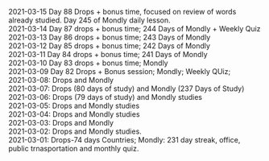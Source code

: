 2021-03-15 Day 88 Drops + bonus time, focused on review of words already studied. Day 245 of Mondly daily lesson. <br>
2021-03-14 Day 87 drops + bonus time; 244 Days of Mondly + Weekly Quiz<br>
2021-03-13 Day 86 drops + bonus time; 243 Days of Mondly<br>
2021-03-12 Day 85 drops + bonus time; 242 Days of Mondly<br>
2021-03-11 Day 84 drops + bonus time; 241 Days of Mondly<br>
2021-03-10 Day 83 drops + bonus time; Mondly<br>
2021-03-09 Day 82 Drops + Bonus session; Mondly; Weekly QUiz;<br>
2021-03-08: Drops and Mondly<br>
2021-03-07: Drops (80 days of study) and Mondly (237 Days of Study)<br>
2021-03-06: Drops (79 days of study) and Mondly studies <br>
2021-03-05: Drops and Mondly studies <br>
2021-03-04: Drops and Mondly studies <br>
2021-03-03: Drops and Mondly<br>
2021-03-02: Drops and Mondly studies.<br>
2021-03-01: Drops-74 days Countries; Mondly: 231 day streak, office, public trnasportation and monthly quiz.<br>
 
